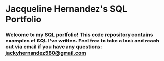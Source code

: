 # Jacqueline Hernandez's SQL Portfolio 

### Welcome to my SQL portfolio! This code repository contains examples of SQL I've written. Feel free to take a look and reach out via email if you have any questions: jackyhernandez580@gmail.com 
